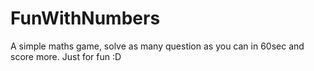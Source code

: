 # FunWithNumbers

A simple maths game, solve as many question as you can in 60sec and score more.
Just for fun :D


